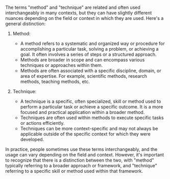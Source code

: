 The terms "method" and "technique" are related and often used interchangeably in many contexts, but they can have slightly different nuances depending on the field or context in which they are used. Here's a general distinction:

1. Method:
   - A method refers to a systematic and organized way or procedure for accomplishing a particular task, solving a problem, or achieving a goal. It often involves a series of steps or a structured approach.
   - Methods are broader in scope and can encompass various techniques or approaches within them.
   - Methods are often associated with a specific discipline, domain, or area of expertise. For example, scientific methods, research methods, teaching methods, etc.

2. Technique:
   - A technique is a specific, often specialized, skill or method used to perform a particular task or achieve a specific outcome. It is a more focused and practical application within a broader method.
   - Techniques are often used within methods to execute specific tasks or actions efficiently.
   - Techniques can be more context-specific and may not always be applicable outside of the specific context for which they were developed.

In practice, people sometimes use these terms interchangeably, and the usage can vary depending on the field and context. However, it's important to recognize that there is a distinction between the two, with "method" typically referring to a broader approach or framework, and "technique" referring to a specific skill or method used within that framework.